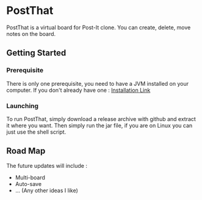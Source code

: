 # PostThat

PostThat is a virtual board for Post-It clone. You can create, delete, move notes on the board.

## Getting Started

### Prerequisite

There is only one prerequisite, you need to have a JVM installed on your computer. If you don't already have one : [Installation Link](https://www.java.com/fr/download/)

### Launching

To run PostThat, simply download a release archive with github and extract it where you want. Then simply run the jar file, if you are on Linux you can just use the shell script.

##  Road Map

The future updates will include :
- Multi-board
- Auto-save
- ... (Any other ideas I like)
